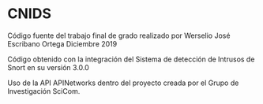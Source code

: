 # CNIDS
Código fuente del trabajo final de grado realizado por Werselio José Escribano Ortega
Diciembre 2019

Código obtenido con la integración del Sistema de detección de Intrusos de Snort en su versión 3.0.0

Uso de la API APINetworks dentro del proyecto creada por el Grupo de Investigación SciCom.

